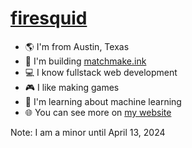 # [firesquid](https://firesquid.co)
- 🌎 I'm from Austin, Texas
- 🦑 I'm building [matchmake.ink](https://matchmake.ink)
- 💻 I know fullstack web development
- 🎮 I like making games
- 🤖 I'm learning about machine learning
- 🌐 You can see more on [my website](https://firesquid.co)

Note: I am a minor until April 13, 2024
